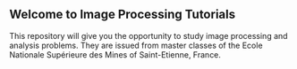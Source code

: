 ## Welcome to Image Processing Tutorials

This repository will give you the opportunity to study image processing and analysis problems. They are issued from master classes of the Ecole Nationale Supérieure des Mines of Saint-Etienne, France.
